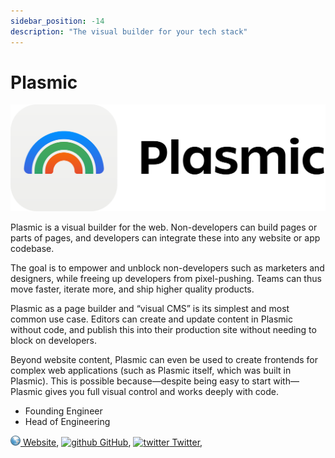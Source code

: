 ```yaml
---
sidebar_position: -14
description: "The visual builder for your tech stack"
---
```


# Plasmic

![plasmic](/img/projects/plasmic.png)

Plasmic is a visual builder for the web. Non-developers can build pages or parts of pages, and developers can integrate these into any website or app codebase.

The goal is to empower and unblock non-developers such as marketers and designers, while freeing up developers from pixel-pushing. Teams can thus move faster, iterate more, and ship higher quality products.

Plasmic as a page builder and “visual CMS” is its simplest and most common use case. Editors can create and update content in Plasmic without code, and publish this into their production site without needing to block on developers.

Beyond website content, Plasmic can even be used to create frontends for complex web applications (such as Plasmic itself, which was built in Plasmic). This is possible because—despite being easy to start with—Plasmic gives you full visual control and works deeply with code.

- Founding Engineer
- Head of Engineering

[![www](/img/ico/website.png) Website](https://www.plasmic.app/?ref=ryscheng),
[![github](/img/ico/github.ico) GitHub](https://github.com/plasmicapp/plasmic),
[![twitter](/img/ico/twitter.ico) Twitter](https://twitter.com/plasmicapp),